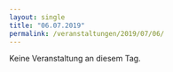 ```yaml
---
layout: single
title: "06.07.2019"
permalink: /veranstaltungen/2019/07/06/
---
```


Keine Veranstaltung an diesem Tag.

